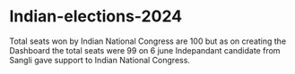 # Indian-elections-2024
Total seats won by Indian National Congress are 100 but as on creating the Dashboard the total seats were 99 on 6 june Indepandant candidate from Sangli gave support to Indian National Congress.
